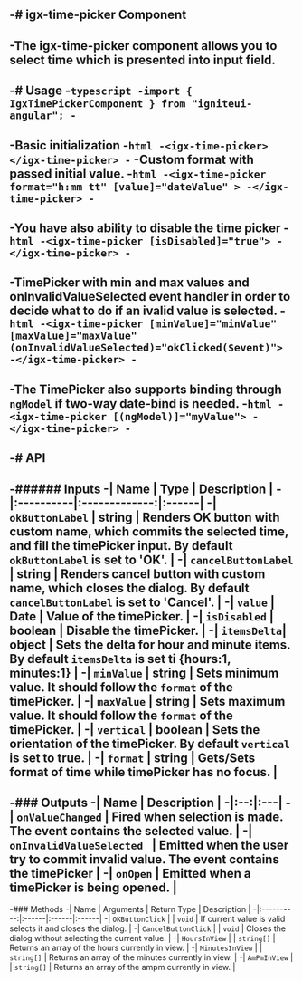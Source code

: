 -# igx-time-picker Component
-
-The **igx-time-picker** component allows you to select time which is presented into input field.
-
-# Usage
-```typescript
-import { IgxTimePickerComponent } from "igniteui-angular";
-```
-
-Basic initialization
-```html
-<igx-time-picker></igx-time-picker>
-```
-Custom format with passed initial value.
-```html
-<igx-time-picker format="h:mm tt" [value]="dateValue" >
-</igx-time-picker>
-```
-
-You have also ability to disable the time picker
-```html
-<igx-time-picker [isDisabled]="true">
-</igx-time-picker>
-```
-
-TimePicker with min and max values and onInvalidValueSelected event handler in order to decide what to do if an ivalid value is selected.
-```html
-<igx-time-picker [minValue]="minValue" [maxValue]="maxValue" (onInvalidValueSelected)="okClicked($event)">
-</igx-time-picker>
-```
-
-The TimePicker also supports binding through `ngModel` if two-way date-bind is needed.
-```html
-<igx-time-picker [(ngModel)]="myValue">
-</igx-time-picker>
-```
-
-# API
-
-###### Inputs
-| Name   |      Type      |  Description |
-|:----------|:-------------:|:------|
-| `okButtonLabel` | string | Renders OK button with custom name, which commits the selected time, and fill the timePicker input. By default `okButtonLabel` is set to 'OK'. |
-| `cancelButtonLabel` | string | Renders cancel button with custom name, which closes the dialog. By default `cancelButtonLabel` is set to 'Cancel'. |
-| `value` | Date | Value of the timePicker. |
-| `isDisabled` | boolean | Disable the timePicker. |
-| `itemsDelta`| object | Sets the delta for hour and minute items. By default `itemsDelta` is set ti {hours:1, minutes:1} |
-| `minValue` | string | Sets minimum value. It should follow the `format` of the timePicker. |
-| `maxValue` | string | Sets maximum value. It should follow the `format` of the timePicker. |
-| `vertical` | boolean | Sets the orientation of the timePicker. By default `vertical` is set to true. |
-| `format` | string | Gets/Sets format of time while timePicker has no focus. |
-
-### Outputs
-| Name | Description |
-|:--:|:---|
-| `onValueChanged` | Fired when selection is made. The event contains the selected value. |
-| `onInvalidValueSelected ` | Emitted when the user try to commit invalid value. The event contains the timePicker |
-| `onOpen` | Emitted when a timePicker is being opened.  |
-
-### Methods
-| Name   | Arguments | Return Type | Description |
-|:----------:|:------|:------|:------|
-| `OKButtonClick` | | `void` | If current value is valid selects it and closes the dialog. |
-| `CancelButtonClick` | | `void` | Closes the dialog without selecting the current value. |
-| `HoursInView` | | `string[]` | Returns an array of the hours currently in view. |
-| `MinutesInView` | | `string[]` | Returns an array of the minutes currently in view. |
-| `AmPmInView` | | `string[]` | Returns an array of the ampm currently in view. |
